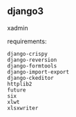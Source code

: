 django3
--
xadmin

requirements:
    
    django-crispy
    django-reversion
    django-formtools
    django-import-export
    django-ckeditor
    httplib2
    future
    six
    xlwt
    xlsxwriter

